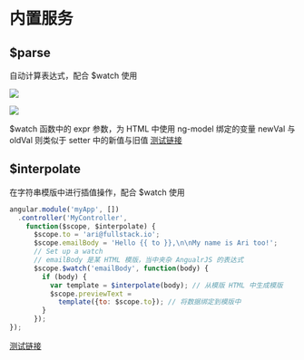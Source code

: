 # 内置服务

## $parse
自动计算表达式，配合 $watch 使用

![](http://ww4.sinaimg.cn/large/801b780agw1f89ex9g2p9j211q09g76c.jpg)

![](http://ww3.sinaimg.cn/large/801b780agw1f89eyr3bl2j20oi078abg.jpg)

$watch 函数中的 expr 参数，为 HTML 中使用 ng-model 绑定的变量
newVal 与 oldVal 则类似于 setter 中的新值与旧值
[测试链接](http://jsbin.com/UWuLALOf/1/edit?html,js,output)

## $interpolate
在字符串模版中进行插值操作，配合 $watch 使用

```js
angular.module('myApp', [])
  .controller('MyController', 
    function($scope, $interpolate) {
      $scope.to = 'ari@fullstack.io';
      $scope.emailBody = 'Hello {{ to }},\n\nMy name is Ari too!';
      // Set up a watch
      // emailBody 是某 HTML 模版，当中夹杂 AngualrJS 的表达式
      $scope.$watch('emailBody', function(body) {
        if (body) {
          var template = $interpolate(body); // 从模版 HTML 中生成模版
          $scope.previewText = 
            template({to: $scope.to}); // 将数据绑定到模版中
        }
      });
});
```

[测试链接](http://jsbin.com/oDeFuCAW/1/edit?html,js,output)

